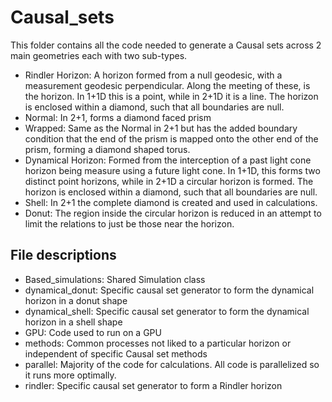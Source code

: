 # Causal_sets

This folder contains all the code needed to generate a Causal sets across 2 main geometries each with two sub-types.
- Rindler Horizon: A horizon formed from a null geodesic, with a measurement geodesic perpendicular. Along the meeting of these, is the horizon. In 1+1D this is a point, while in 2+1D it is a line. The horizon is enclosed within a diamond, such that all boundaries are null.
 - Normal: In 2+1, forms a diamond faced prism
 - Wrapped: Same as the Normal in 2+1 but has the added boundary condition that the end of the prism is mapped onto the other end of the prism, forming a diamond shaped torus. 
- Dynamical Horizon: Formed from the interception of a past light cone horizon being measure using a future light cone. In 1+1D, this forms two distinct point horizons, while in 2+1D a circular horizon is formed. The horizon is enclosed within a diamond, such that all boundaries are null.
 - Shell: In 2+1 the complete diamond is created and used in calculations.
 - Donut: The region inside the circular horizon is reduced in an attempt to limit the relations to just be those near the horizon.

## File descriptions

- Based_simulations: Shared Simulation class
- dynamical_donut: Specific causal set generator to form the dynamical horizon in a donut shape 
- dynamical_shell: Specific causal set generator to form the dynamical horizon in a shell shape
- GPU: Code used to run on a GPU
- methods: Common processes not liked to a particular horizon or independent of specific Causal set methods
- parallel: Majority of the code for calculations. All code is parallelized so it runs more optimally.
- rindler: Specific causal set generator to form a Rindler horizon

